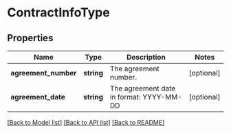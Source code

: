 # ContractInfoType

## Properties
Name | Type | Description | Notes
------------ | ------------- | ------------- | -------------
**agreement_number** | **string** | The agreement number. | [optional] 
**agreement_date** | **string** | The agreement date in format: YYYY-MM-DD | [optional] 

[[Back to Model list]](../README.md#documentation-for-models) [[Back to API list]](../README.md#documentation-for-api-endpoints) [[Back to README]](../README.md)


